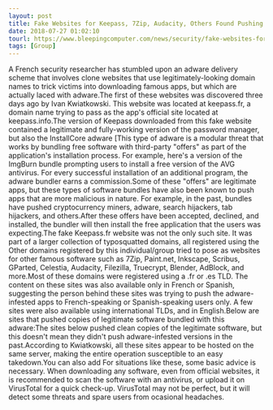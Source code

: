 ```yaml
---
layout: post
title: Fake Websites for Keepass, 7Zip, Audacity, Others Found Pushing Adware
date: 2018-07-27 01:02:10
tourl: https://www.bleepingcomputer.com/news/security/fake-websites-for-keepass-7zip-audacity-others-found-pushing-adware/
tags: [Group]
---
```

A French security researcher has stumbled upon an adware delivery scheme that involves clone websites that use legitimately-looking domain names to trick victims into downloading famous apps, but which are actually laced with adware.The first of these websites was discovered three days ago by Ivan Kwiatkowski. This website was located at keepass.fr, a domain name trying to pass as the app's official site located at keepass.info.The version of Keepass downloaded from this fake website contained a legitimate and fully-working version of the password manager, but also the InstallCore adware [This type of adware is a modular threat that works by bundling free software with third-party "offers" as part of the application's installation process. For example, here's a version of the ImgBurn bundle prompting users to install a free version of the AVG antivirus. For every successful installation of an additional program, the adware bundler earns a commission.Some of these "offers" are legitimate apps, but these types of software bundles have also been known to push apps that are more malicious in nature. For example, in the past, bundles have pushed cryptocurrency miners, adware, search hijackers, tab hijackers, and others.After these offers have been accepted, declined, and installed, the bundler will then install the free application that the users was expecting.The fake Keepass.fr website was not the only such site. It was part of a larger collection of typosquatted domains, all registered using the Other domains registered by this individual/group tried to pose as websites for other famous software such as 7Zip, Paint.net, Inkscape, Scribus, GParted, Celestia, Audacity, Filezilla, Truecrypt, Blender, AdBlock, and more.Most of these domains were registered using a .fr or .es TLD. The content on these sites was also available only in French or Spanish, suggesting the person behind these sites was trying to push the adware-infested apps to French-speaking or Spanish-speaking users only. A few sites were also available using international TLDs, and in English.Below are sites that pushed copies of legitimate software bundled with this adware:The sites below pushed clean copies of the legitimate software, but this doesn't mean they didn't push adware-infested versions in the past.According to Kwiatkowski, all these sites appear to be hosted on the same server, making the entire operation susceptible to an easy takedown.You can also add For situations like these, some basic advice is necessary. When downloading any software, even from official websites, it is recommended to scan the software with an antivirus, or upload it on VirusTotal for a quick check-up. VirusTotal may not be perfect, but it will detect some threats and spare users from ocasional headaches.